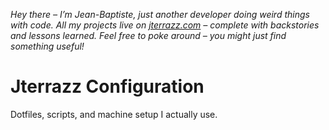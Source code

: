 *Hey there – I’m Jean-Baptiste, just another developer doing weird things with code. All my projects live on [jterrazz.com](https://jterrazz.com) – complete with backstories and lessons learned. Feel free to poke around – you might just find something useful!*

# Jterrazz Configuration

Dotfiles, scripts, and machine setup I actually use.
